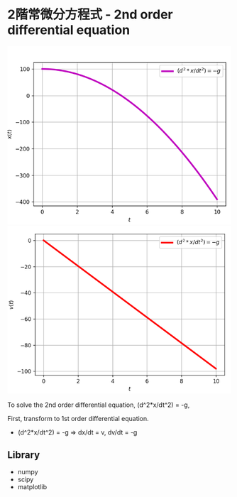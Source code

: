 # 2階常微分方程式 - 2nd order differential equation
![image](/assets/スクリーンショット%202025-03-08%20015109.png)
![image](/assets/スクリーンショット%202025-03-08%20015123.png)

To solve the 2nd order differential equation, (d^2*x/dt^2) = -g,

First, transform to 1st order differential equation.
- (d^2*x/dt^2) = -g ⇒ dx/dt = v, dv/dt = -g

## Library
- numpy
- scipy
- matplotlib